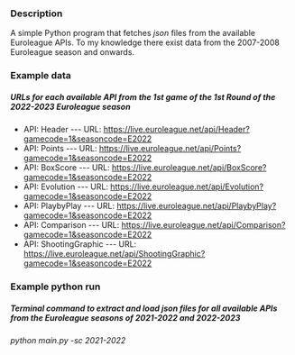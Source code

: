 ### Description

A simple Python program that fetches _json_ files from the available Euroleague APIs.
To my knowledge there exist data from the 2007-2008 Euroleague season and onwards.

### Example data
##### URLs for each available API from the 1st game of the 1st Round of the 2022-2023 Euroleague season

* API: Header           ---  URL: https://live.euroleague.net/api/Header?gamecode=1&seasoncode=E2022
* API: Points           ---  URL: https://live.euroleague.net/api/Points?gamecode=1&seasoncode=E2022
* API: BoxScore         ---  URL: https://live.euroleague.net/api/BoxScore?gamecode=1&seasoncode=E2022
* API: Evolution        ---  URL: https://live.euroleague.net/api/Evolution?gamecode=1&seasoncode=E2022
* API: PlaybyPlay       ---  URL: https://live.euroleague.net/api/PlaybyPlay?gamecode=1&seasoncode=E2022
* API: Comparison       ---  URL: https://live.euroleague.net/api/Comparison?gamecode=1&seasoncode=E2022
* API: ShootingGraphic  ---  URL: https://live.euroleague.net/api/ShootingGraphic?gamecode=1&seasoncode=E2022

### Example python run
##### Terminal command to extract and load _json_ files for all available APIs from the Euroleague seasons of 2021-2022 and 2022-2023

_python main.py -sc 2021-2022_
